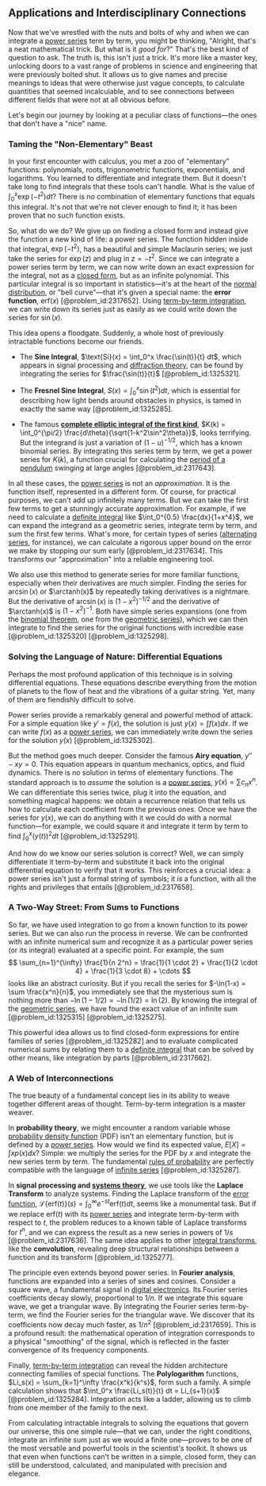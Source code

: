 ## Applications and Interdisciplinary Connections

Now that we've wrestled with the nuts and bolts of why and when we can integrate a [power series](@article_id:146342) term by term, you might be thinking, "Alright, that's a neat mathematical trick. But what is it *good for*?" That's the best kind of question to ask. The truth is, this isn't just a trick. It's more like a master key, unlocking doors to a vast range of problems in science and engineering that were previously bolted shut. It allows us to give names and precise meanings to ideas that were otherwise just vague concepts, to calculate quantities that seemed incalculable, and to see connections between different fields that were not at all obvious before.

Let's begin our journey by looking at a peculiar class of functions—the ones that don't have a "nice" name.

### Taming the "Non-Elementary" Beast

In your first encounter with calculus, you met a zoo of "elementary" functions: polynomials, roots, trigonometric functions, exponentials, and logarithms. You learned to differentiate and integrate them. But it doesn't take long to find integrals that these tools can't handle. What is the value of $\int_0^x \exp(-t^2) dt$? There is no combination of elementary functions that equals this integral. It's not that we're not clever enough to find it; it has been proven that no such function exists.

So, what do we do? We give up on finding a closed form and instead give the function a new kind of life: a power series. The function hidden inside that integral, $\exp(-t^2)$, has a beautiful and simple Maclaurin series; we just take the series for $\exp(z)$ and plug in $z = -t^2$. Since we can integrate a power series term by term, we can now write down an exact expression for the integral, not as a [closed form](@article_id:270849), but as an infinite polynomial. This particular integral is so important in statistics—it's at the heart of the [normal distribution](@article_id:136983), or "bell curve"—that it's given a special name: the **error function**, $\text{erf}(x)$ [@problem_id:2317652]. Using [term-by-term integration](@article_id:138202), we can write down its series just as easily as we could write down the series for $\sin(x)$.

This idea opens a floodgate. Suddenly, a whole host of previously intractable functions become our friends.

*   The **Sine Integral**, $\text{Si}(x) = \int_0^x \frac{\sin(t)}{t} dt$, which appears in signal processing and [diffraction theory](@article_id:166604), can be found by integrating the series for $\frac{\sin(t)}{t}$ [@problem_id:1325321].

*   The **Fresnel Sine Integral**, $S(x) = \int_0^x \sin(t^2) dt$, which is essential for describing how light bends around obstacles in physics, is tamed in exactly the same way [@problem_id:1325285].

*   The famous **[complete elliptic integral of the first kind](@article_id:185736)**, $K(k) = \int_0^{\pi/2} \frac{d\theta}{\sqrt{1-k^2\sin^2\theta}}$, looks terrifying. But the integrand is just a variation of $(1-u)^{-1/2}$, which has a known binomial series. By integrating this series term by term, we get a power series for $K(k)$, a function crucial for calculating the [period of a pendulum](@article_id:261378) swinging at large angles [@problem_id:2317643].

In all these cases, the [power series](@article_id:146342) is not an *approximation*. It is the function itself, represented in a different form. Of course, for practical purposes, we can't add up infinitely many terms. But we can take the first few terms to get a stunningly accurate approximation. For example, if we need to calculate a [definite integral](@article_id:141999) like $\int_0^{0.5} \frac{dx}{1+x^4}$, we can expand the integrand as a geometric series, integrate term by term, and sum the first few terms. What's more, for certain types of series ([alternating series](@article_id:143264), for instance), we can calculate a rigorous upper bound on the error we make by stopping our sum early [@problem_id:2317634]. This transforms our "approximation" into a reliable engineering tool.

We also use this method to generate series for more familiar functions, especially when their derivatives are much simpler. Finding the series for $\arcsin(x)$ or $\arctanh(x)$ by repeatedly taking derivatives is a nightmare. But the derivative of $\arcsin(x)$ is $(1-x^2)^{-1/2}$ and the derivative of $\arctanh(x)$ is $(1-x^2)^{-1}$. Both have simple series expansions (one from the [binomial theorem](@article_id:276171), one from the [geometric series](@article_id:157996)), which we can then integrate to find the series for the original functions with incredible ease [@problem_id:1325320] [@problem_id:1325298].

### Solving the Language of Nature: Differential Equations

Perhaps the most profound application of this technique is in solving differential equations. These equations describe everything from the motion of planets to the flow of heat and the vibrations of a guitar string. Yet, many of them are fiendishly difficult to solve.

Power series provide a remarkably general and powerful method of attack. For a simple equation like $y' = f(x)$, the solution is just $y(x) = \int f(x) dx$. If we can write $f(x)$ as a [power series](@article_id:146342), we can immediately write down the series for the solution $y(x)$ [@problem_id:1325302].

But the method goes much deeper. Consider the famous **Airy equation**, $y'' - xy = 0$. This equation appears in quantum mechanics, optics, and fluid dynamics. There is no solution in terms of elementary functions. The standard approach is to *assume* the solution is a [power series](@article_id:146342), $y(x) = \sum c_n x^n$. We can differentiate this series twice, plug it into the equation, and something magical happens: we obtain a recurrence relation that tells us how to calculate each coefficient from the previous ones. Once we have the series for $y(x)$, we can do anything with it we could do with a normal function—for example, we could square it and integrate it term by term to find $\int_0^x (y(t))^2 dt$ [@problem_id:1325291].

And how do we know our series solution is correct? Well, we can simply differentiate it term-by-term and substitute it back into the original differential equation to verify that it works. This reinforces a crucial idea: a power series isn't just a formal string of symbols; it *is* a function, with all the rights and privileges that entails [@problem_id:2317658].

### A Two-Way Street: From Sums to Functions

So far, we have used integration to go from a known function to its power series. But we can also run the process in reverse. We can be confronted with an infinite numerical sum and recognize it as a particular power series (or its integral) evaluated at a specific point. For example, the sum
$$ \sum_{n=1}^{\infty} \frac{1}{n 2^n} = \frac{1}{1 \cdot 2} + \frac{1}{2 \cdot 4} + \frac{1}{3 \cdot 8} + \cdots $$
looks like an abstract curiosity. But if you recall the series for $-\ln(1-x) = \sum \frac{x^n}{n}$, you immediately see that the mysterious sum is nothing more than $-\ln(1 - 1/2) = -\ln(1/2) = \ln(2)$. By knowing the integral of the [geometric series](@article_id:157996), we have found the exact value of an infinite sum [@problem_id:1325315] [@problem_id:1325275].

This powerful idea allows us to find closed-form expressions for entire families of series [@problem_id:1325282] and to evaluate complicated numerical sums by relating them to a [definite integral](@article_id:141999) that can be solved by other means, like integration by parts [@problem_id:2317662].

### A Web of Interconnections

The true beauty of a fundamental concept lies in its ability to weave together different areas of thought. Term-by-term integration is a master weaver.

In **probability theory**, we might encounter a random variable whose [probability density function](@article_id:140116) (PDF) isn't an elementary function, but is defined by a [power series](@article_id:146342). How would we find its expected value, $E[X] = \int x p(x) dx$? Simple: we multiply the series for the PDF by $x$ and integrate the new series term by term. The fundamental [rules of probability](@article_id:267766) are perfectly compatible with the language of [infinite series](@article_id:142872) [@problem_id:1325287].

In **signal processing and [systems theory](@article_id:265379)**, we use tools like the **Laplace Transform** to analyze systems. Finding the Laplace transform of the [error function](@article_id:175775), $\mathcal{L}\{\text{erf}(t)\}(s) = \int_0^\infty e^{-st} \text{erf}(t) dt$, seems like a monumental task. But if we replace $\text{erf}(t)$ with its [power series](@article_id:146342) and integrate term-by-term with respect to $t$, the problem reduces to a known table of Laplace transforms for $t^n$, and we can express the result as a new series in powers of $1/s$ [@problem_id:2317636]. The same idea applies to other [integral transforms](@article_id:185715), like the **convolution**, revealing deep structural relationships between a function and its transform [@problem_id:1325277].

The principle even extends beyond power series. In **Fourier analysis**, functions are expanded into a series of sines and cosines. Consider a square wave, a fundamental signal in [digital electronics](@article_id:268585). Its Fourier series coefficients decay slowly, proportional to $1/n$. If we integrate this square wave, we get a triangular wave. By integrating the Fourier series term-by-term, we find the Fourier series for the triangular wave. We discover that its coefficients now decay much faster, as $1/n^2$ [@problem_id:2317659]. This is a profound result: the mathematical operation of integration corresponds to a physical "smoothing" of the signal, which is reflected in the faster convergence of its frequency components.

Finally, [term-by-term integration](@article_id:138202) can reveal the hidden architecture connecting families of special functions. The **Polylogarithm** functions, $Li_s(x) = \sum_{k=1}^\infty \frac{x^k}{k^s}$, form such a family. A simple calculation shows that $\int_0^x \frac{Li_s(t)}{t} dt = Li_{s+1}(x)$ [@problem_id:1325284]. Integration acts like a ladder, allowing us to climb from one member of the family to the next.

From calculating intractable integrals to solving the equations that govern our universe, this one simple rule—that we can, under the right conditions, integrate an infinite sum just as we would a finite one—proves to be one of the most versatile and powerful tools in the scientist's toolkit. It shows us that even when functions can't be written in a simple, closed form, they can still be understood, calculated, and manipulated with precision and elegance.